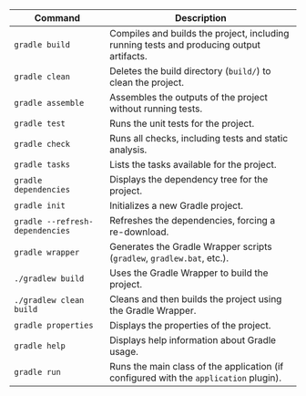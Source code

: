 | Command | Description |
|--------|-------------|
| `gradle build` | Compiles and builds the project, including running tests and producing output artifacts. |
| `gradle clean` | Deletes the build directory (`build/`) to clean the project. |
| `gradle assemble` | Assembles the outputs of the project without running tests. |
| `gradle test` | Runs the unit tests for the project. |
| `gradle check` | Runs all checks, including tests and static analysis. |
| `gradle tasks` | Lists the tasks available for the project. |
| `gradle dependencies` | Displays the dependency tree for the project. |
| `gradle init` | Initializes a new Gradle project. |
| `gradle --refresh-dependencies` | Refreshes the dependencies, forcing a re-download. |
| `gradle wrapper` | Generates the Gradle Wrapper scripts (`gradlew`, `gradlew.bat`, etc.). |
| `./gradlew build` | Uses the Gradle Wrapper to build the project. |
| `./gradlew clean build` | Cleans and then builds the project using the Gradle Wrapper. |
| `gradle properties` | Displays the properties of the project. |
| `gradle help` | Displays help information about Gradle usage. |
| `gradle run` | Runs the main class of the application (if configured with the `application` plugin). |
